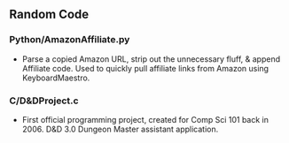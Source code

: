 ## Random Code
### Python/AmazonAffiliate.py
- Parse a copied Amazon URL, strip out the unnecessary fluff, & append Affiliate code. Used to quickly pull affiliate links from Amazon using KeyboardMaestro.

### C/D&DProject.c
- First official programming project, created for Comp Sci 101 back in 2006. D&D 3.0 Dungeon Master assistant application.

